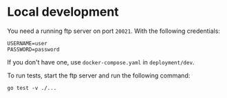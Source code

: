 # Local development

You need a running ftp server on port `20021`. With the following credentials:

```
USERNAME=user
PASSWORD=password
```

If you don't have one, use `docker-compose.yaml` in `deployment/dev`.

To run tests, start the ftp server and run the following command:

```shell
go test -v ./...
```
